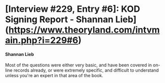 # [Interview #229, Entry #6]: KOD Signing Report - Shannan Lieb](https://www.theoryland.com/intvmain.php?i=229#6)

#### Shannan Lieb

Most of the questions were either very basic, and have been covered in on-line records already, or were extremely specific, and difficult to understand unless you're an expert in that area of the book.

